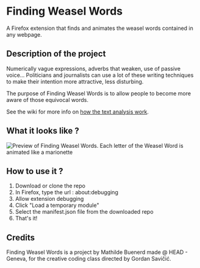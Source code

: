 ﻿# Finding Weasel Words
A Firefox extension that finds and animates the weasel words contained in any webpage. 

## Description of the project
Numerically vague expressions, adverbs that weaken, use of passive voice... Politicians and journalists can use a lot of these writing techniques to make their intention more attractive, less disturbing. 

The purpose of Finding Weasel Words is to allow people to become more aware of those equivocal words. 

See the wiki for more info on [how the text analysis work](https://github.com/mathildebuenerd/weaselwords/wiki/Text-analysis).

## What it looks like ?

![Preview of Finding Weasel Words. Each letter of the Weasel Word is animated like a marionette](https://raw.githubusercontent.com/mathildebuenerd/weaselwords/master/preview/preview-finding-weasel-words.gif)



## How to use it ?

1. Download or clone the repo
2. In Firefox, type the url : about:debugging
3. Allow extension debugging
4. Click "Load a temporary module"
5. Select the manifest.json file from the downloaded repo
6. That's it!


## Credits 
Finding Weasel Words is a project by Mathilde Buenerd made @ HEAD - Geneva, for the creative coding class directed by Gordan Savičić.
